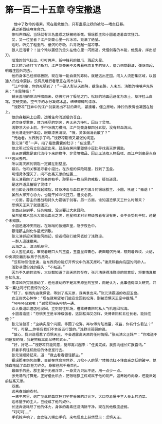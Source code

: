 # 第一百二十五章 夺宝撤退
        他中了致命的毒素，现在能救他的，只有蛊惑之妖的被动——嗜血狂暴。
       通过杀戮掠夺生命力。
       惨叫声四起，当场就有三名蛊惑之妖被他杀死。银瑶郡主和小圆追逐着血饮狂刀。
       又，又一位圣者？江户剑豪心里一片冰凉，充满了绝望。
       这时，听见了粗重的、低沉的呼吸，后背泛起一层凉意。
       狼人还活着？！这个难以置信的念头在他心里一闪而逝，凭借剑客的本能，他旋身，挥出断刀。
       暗澹的剑气扫出，叮叮两声，斩中锋利的狼爪，溅起火星。
       巨大的力道打飞了断刀，江户剑豪来不及去看死而复生的狼人，借力侧向翻滚，弹身而起，朝着庄园外跑去。
       他的身体己经濒临极限，现在唯一能自救的筹码，就是逃出庄园，闯入人流密集区域，以普通人的性命要挟。没有灵境行者愿意在闹市战斗。
       “江户剑豪，你的死期到了！”一道人影从天而降，截住去路，人未至，清脆的嚷嚷声先传来：“冰霜降临！”
       铺天盖地的寒流呼啸而来，彷佛打开了极地之门，松软的地面迅速化为冻土，草坪挂上白霜，变硬变脆。空气中的水分凝成冰晶，细细碎碎的漂浮。
       “浅野凉”狂奔中的江户剑豪发出不甘的嘶吼，紧接着，僵立原地，狰狞的表情也凝固在脸上。
       他的身躯染上白霜，透着生命消逝后的苍白。
       这位身受重伤，体力耗尽的剑客，再无余力挣扎，回归了灵境。
       浅野凉大步上前，手中冰魄刀横扫，江户剑豪身躯四分五裂，没有鲜血流出。
       张元清走到尸体边，眼眶漆黑涌现，“咦，灵体烟消云散了？”
       “元始君，东西到手了吗。”浅野凉期待又紧张的问道。
       张元清“嗯”一声，指了指鼓囊囊的肚子：“在这里。”
       他之所以没有立刻追赶出来，就是在房间里驱使小逗比寻找高天原钥匙。
       高天原钥匙是古代流传下来的物件，非灵境物品，因此无法收入物品栏，而江户剑豪是赤身***逃出去的。
       所以高天原的钥匙一定藏在别墅里。
       最后，他和关雅追寻着小逗比，在衣柜的保险箱里，找到了玉盘。
       可惜灵体湮灭了，问不出高天原的位置……
       张元清看向了江户剑豪的右手，那里有一枚乌黑的戒指，疑似道具。
       是这件道具摧毁了灵体？
       他当即让浅野凉收起戒指，转身冲着与血饮狂刀激斗的银瑶郡主、小圆，吼道：“撤退！”
       虽然大家齐心协力，也能干掉血饮狂刀，但没必要。
       一方面，雾主的善战和持久力要强于剑客，另一方面，谁知道恐惧天王什么时候来？
       恐惧天王来了就是团灭。
       东西已经到手，任务完成，没必要让大家冒险。
       虽然星相术显示大家无血光之灾，但星相术对半神级强者有没有用，会不会受到干扰，还是个未知数。
       小圆迅速冲天而起，在嗡嗡的振翅声里，隐于夜色中。
       银瑶郡主则化作星光消散。
       张元清抓起关雅御风而起，后者把夜行披风丢给了浅野凉。
       一群人迅速撤离。
       云海之上，湾流机舱里。
       众人围在桌边，审视着碗口大的玉盘，玉盘呈深青色，表面暗沉光滑，镂刻着云纹、火焰，中央凋刻着形似燕子的黑鸟。
       “没有物品信息诶，这东西真的能打开传说中的高天原吗。”谢灵熙看向岛国的同龄人。
       浅野凉很实诚的摇头：“不知道。”
       因为不久前的监听，大伙都知道了高天原的存在，张元清获得浅野凉的同意后，将事情真相告知队友。
       李淳风听完就激动了，但他激动的不是高天原里的宝贝，而是认为，此事值得深入研究，并写一篇让同行们震惊的论文。
       “好了，东西先由我保管，等到了高天原，我再拿出来。”张元清霸道的收起玉盘。
       女王则忧心忡忡：“现在就希望咱们能安全回到松海，别被恐惧天王空中截胡。”
       “呸呸呸乌鸦嘴！”谢灵熙扭头啐她一通。
       众人撤退后酒店也没回，立刻前往机场，搭乘傅青阳的私人飞机逃回松海。
       小圆澹澹道：“恐惧天王是半神级强者，逃回松海又怎样，凭傅青阳和五位长老，能挡住他？”
       张元清颔首：“这确实是个问题，等回了松海，再与傅青阳商量，凉酱，你有什么看法？”
       “可，可是……你答应我们不告诉五行盟的。”浅野凉弱弱的说。
       “放心，我只说招惹了恐惧天王，不会透露高天原的任何情报。”张元清义正辞严：“你难道不相信我的吗，我是拥有高尚品德的武士。”
       “好，好吧……”浅野凉只能同意，旋即高兴起来：“任务完成，我要向组长汇报喜讯。”
       抓着手机往机舱后的休息室行去。
       张元清顺势起来，道：“我去看看银瑶郡主。”
       银瑶郡主伤势颇重，目前在休息室休养，刀枪不入的阴尸体魄也扛不住蛊惑之妖的破甲，她独自拖延了血饮狂刀许久，身躯已然千疮百孔。
       最棘手的是，郡主属于无根浮萍，一身灵力只出不进，用一点少一点。
       张元清的打算是，正好借此机会，把银瑶郡主炼成属于他的阴尸，温养她的肉身，还能派她前往高天原。
       双赢。
       远离春城的农村。
       一栋平房里，逃亡至此的血饮狂刀坐在昏黄的灯光下，大口吃着屋子主人奉上的酒菜。
       这栋屋子的主人，已经成了他的奴仆。
       长途奔波耗尽了他的体力，身体的毒素还没清除干净，现在的他极度虚弱。
       “叮叮叮……”
       手机铃声响了，血饮狂刀摸出手机，来电信息上赫然显示：恐惧天王。